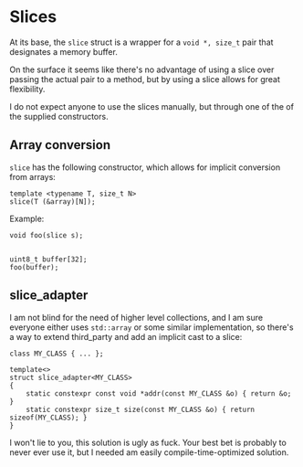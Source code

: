 # Slices #
At its base, the `slice` struct is a wrapper for a `void *, size_t` pair that designates a memory buffer.

On the surface it seems like there's no advantage of using a slice over passing the actual pair to a method, but by using a slice allows for great flexibility.

I do not expect anyone to use the slices manually, but through one of the of the supplied constructors.

## Array conversion ##
`slice` has the following constructor, which allows for implicit conversion from arrays:
```
template <typename T, size_t N>
slice(T (&array)[N]);
```
Example:
```
void foo(slice s);


uint8_t buffer[32];
foo(buffer);
```

## slice_adapter ##
I am not blind for the need of higher level collections, and I am sure everyone either uses `std::array` or some similar implementation,
so there's a way to extend third_party and add an implicit cast to a slice:
```
class MY_CLASS { ... };

template<>
struct slice_adapter<MY_CLASS>
{
    static constexpr const void *addr(const MY_CLASS &o) { return &o; }
    static constexpr size_t size(const MY_CLASS &o) { return sizeof(MY_CLASS); }
}
```

I won't lie to you, this solution is ugly as fuck. 
Your best bet is probably to never ever use it, but I needed am easily compile-time-optimized solution. 